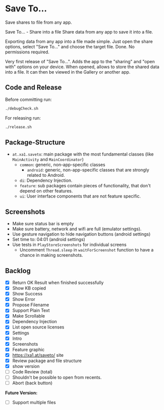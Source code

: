 # Save To…

Save shares to file from any app.

Save To… - Share into a file
Share data from any app to save it into a file.

Exporting data from any app into a file made simple. Just open the share options, select "Save To…" and choose the target file. Done. No permissions required.

Very first release of "Save To…". Adds the app to the "sharing" and "open with" options on your device. When opened, allows to store the shared data into a file. It can then be viewed in the Gallery or another app.

## Code and Release

Before committing run:
```bash
./debugCheck.sh
```

For releasing run:
```bash
./release.sh
```

## Package-Structure

- `at.xa1.saveto`: main package with the most fundamental classes (like `MainActivity` and `MainCoordinator`)
  - `common`: generic, non-app-specific classes
    - `android`: generic, non-app-specific classes that are strongly related to Android.
  - `di`: Dependency Injection.
  - `feature`: sub packages contain pieces of functionality, that don't depend on other features.
  - `ui`: User interface components that are not feature specific.

## Screenshots

* Make sure status bar is empty
* Make sure battery, network and wifi are full (emulator settings).
* Use gesture navigation to hide navigation buttons (android settings)
* Set time to: 04:01  (android settings)
* Use tests in `PlayStoreScreenshots` for individual screens
  * Uncomment `Thread.sleep` in `waitForScreenshot` function to have a chance in making screenshots.

## Backlog

- [x] Return OK Result when finished successfully
- [x] Show KB copied
- [x] Show Success
- [x] Show Error
- [x] Propose Filename
- [x] Support Plain Text
- [x] Make Scrollable
- [x] Dependency Injection
- [x] List open source licenses
- [x] Settings
- [x] Intro
- [x] Screenshots
- [x] Feature graphic
- [x] https://xa1.at/saveto/ site
- [x] Review package and file structure
- [x] show version
- [ ] Code Review (total)
- [ ] Shouldn't be possible to open from recents.
- [ ] Abort (back button)

**Future Version:**
- [ ] Support multiple files
